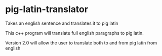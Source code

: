 # pig-latin-translator
Takes an english sentence and translates it to pig latin

This c++ program will translate full english paragraphs to pig latin.

Version 2.0 will allow the user to translate both to and from pig latin from english
